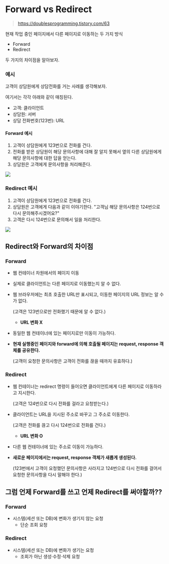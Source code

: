 # Forward vs Redirect

> https://doublesprogramming.tistory.com/63



현재 작업 중인 페이지에서 다른 페이지로 이동하는 두 가지 방식

- Forward
- Redirect

두 가지의 차이점을 알아보자.





### 예시

고객이 상담원에게 상담전화를 거는 사례를 생각해보자.

여기서는 각각 아래와 같이 매칭된다.

- 고객: 클라이언트
- 상담원: 서버
- 상담 전화번호(123번): URL





#### Forward 예시

1. 고객이 상담원에게 123번으로 전화를 건다.
2. 전화를 받은 상담원이 해당 문의사항에 대해 잘 알지 못해서 옆의 다른 상담원에게 해당 문의사항에 대한 답을 얻는다.
3. 상담원은 고객에게 문의사항을 처리해준다.

![](https://t1.daumcdn.net/cfile/tistory/250EAB3658845B3A15)





### Redirect 예시

1. 고객이 상담원에게 123번으로 전화를 건다.
2. 상담원은 고객에게 다음과 같이 이야기한다. "고객님 해당 문의사항은 124번으로 다시 문의해주시겠어요?"
3. 고객은 다시 124번으로 문의해서 일을 처리한다.





![](https://t1.daumcdn.net/cfile/tistory/2516393958845B501C)





## Redirect와 Forward의 차이점

### Forward

- 웹 컨테이너 차원에서의 페이지 이동

- 실제로 클라이언트는 다른 페이지로 이동했는지 알 수 없다.

- 웹 브라우저에는 최초 호출한 URL만 표시되고, 이동한 페이지의 URL 정보는 알 수가 없다.

  (고객은 123번으로만 전화했기 때문에 알 수 없다.)

  - **URL 변화 X**

- 동일한 웹 컨테이너에 있는 페이지로만 이동이 가능하다.

- **현재 실행중인 페이지와 forward에 의해 호출될 페이지는 request, response 객체를 공유한다.**

  (고객이 요청한 문의사항은 고객이 전화를 끊을 때까지 유효하다.)





### Redirect

- 웹 컨테이너는 redirect 명령이 들어오면 클라이언트에게 다른 페이지로 이동하라고 지시한다.

  (고객은 124번으로 다시 전화를 걸라고 요청받는다.)

- 클라이언트는 URL을 지시된 주소로 바꾸고 그 주소로 이동한다.

  (고객은 전화를 끊고 다시 124번으로 전화를 건다.)

  - **URL 변화 O**

- 다른 웹 컨테이너에 있는 주소로 이동이 가능하다.

- **새로운 페이지에서는 request, response 객체가 새롭게 생성된다.**

  (123번에서 고객이 요청했던 문의사항은 사라지고 124번으로 다시 전화를 걸어서 요청한 문의사항을 다시 말해야 한다.) 









## 그럼 언제 Forward를 쓰고 언제 Redirect를 써야할까??

### Forward

- 시스템(세션 또는 DB)에 변화가 생기지 않는 요청
  - 단순 조회 요청



### Redirect

- 시스템(세션 또는 DB)에 변화가 생기는 요청
  - 조회가 아닌 생성&middot;수정&middot;삭제 요청















